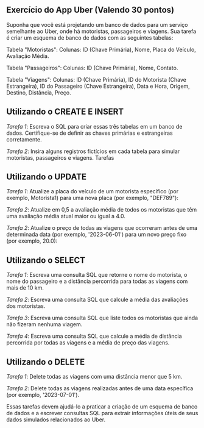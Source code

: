 Exercício do App Uber (Valendo 30 pontos)
--
Suponha que você está projetando um banco de dados para um serviço semelhante ao Uber, onde há motoristas, passageiros e viagens. 
Sua tarefa é criar um esquema de banco de dados com as seguintes tabelas:

Tabela "Motoristas":
Colunas: ID (Chave Primária), Nome, Placa do Veículo, Avaliação Média.

Tabela "Passageiros":
Colunas: ID (Chave Primária), Nome, Contato.

Tabela "Viagens":
Colunas: ID (Chave Primária), ID do Motorista (Chave Estrangeira), ID do Passageiro (Chave Estrangeira), Data e Hora, Origem, 
Destino, Distância, Preço.

Utilizando o CREATE E INSERT
--
*Tarefa 1*: 
Escreva o SQL para criar essas três tabelas em um banco de dados. Certifique-se de definir as chaves primárias e estrangeiras corretamente.

*Tarefa 2*: Insira alguns registros fictícios em cada tabela para simular motoristas, passageiros e viagens.
Tarefas

Utilizando o UPDATE
--
*Tarefa 1*: Atualize a placa do veículo de um motorista específico (por exemplo, Motorista1) para uma nova placa (por exemplo, "DEF789"):

*Tarefa 2*: Atualize em 0,5 a avaliação média de todos os motoristas que têm uma avaliação média atual maior ou igual a 4.0.

*Tarefa 2*: Atualize o preço de todas as viagens que ocorreram antes de uma determinada data (por exemplo, '2023-06-01') para um novo preço fixo (por exemplo, 20.0):

Utilizando o SELECT 
--

*Tarefa 1*: Escreva uma consulta SQL que retorne o nome do motorista, o nome do passageiro e a distância percorrida para todas as viagens com mais de 10 km.

*Tarefa 2*: Escreva uma consulta SQL que calcule a média das avaliações dos motoristas.

*Tarefa 3*: Escreva uma consulta SQL que liste todos os motoristas que ainda não fizeram nenhuma viagem.

*Tarefa 4*: Escreva uma consulta SQL que calcule a média de distância percorrida por todas as viagens e a média de preço das viagens.

Utilizando o DELETE 
--
*Tarefa 1*: Delete todas as viagens com uma distância menor que 5 km.

*Tarefa 2*: Delete todas as viagens realizadas antes de uma data específica (por exemplo, '2023-07-01').


Essas tarefas devem ajudá-lo a praticar a criação de um esquema de banco de dados e a escrever consultas SQL para extrair informações úteis de seus dados simulados relacionados ao Uber. 


